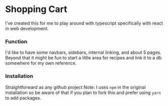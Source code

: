 # Shopping Cart

I've created this for me to play around with typescript specifically with react in web development.

### Function

I'd like to have some navbars, sidebars, internal linking, and about 5 pages. Beyond that it might be fun to start a little area for recipes and link it to a db somewhere for my own reference.

### Installation

Straightforward as any github project
Note: I uses `npm` in the original installation so be aware of that if you plan to fork this and prefer using `yarn` to add packages.
